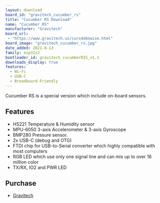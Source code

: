 ```yaml
---
layout: download
board_id: "gravitech_cucumber_rs"
title: "Cucumber RS Download"
name: "Cucumber RS"
manufacturer: "Gravitech"
board_url:
 - "https://www.gravitech.us/cursdebowise.html"
board_image: "gravitech_cucumber_rs.jpg"
date_added: 2021-8-13
family: esp32s2
bootloader_id: gravitech_cucumberRIS_v1.1
downloads_display: true
features:
  - Wi-Fi
  - USB-C
  - Breadboard-Friendly
---
```


Cucumber RS is a special version which include on-board sensors.

## Features

- HS221 Temperature & Humidity sensor
- MPU-6050 3-axis Accelerometer & 3-axis Gyroscope
- BMP280 Pressure sensor.
- 2x USB-C (debug and OTG)
- FTDI chip for USB-to-Serial converter which highly compatible with most computers
- RGB LED which use only one signal line and can mix up to over 16 million color
- TX/RX, IO2 and PWR LED

## Purchase

* [Gravitech](https://www.gravitech.us/cursdebowise.html)
